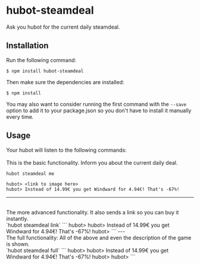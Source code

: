 # hubot-steamdeal
Ask you hubot for the current daily steamdeal.
## Installation
Run the following command:
```
$ npm install hubot-steamdeal
```
Then make sure the dependencies are installed:
```
$ npm install
```
You may also want to consider running the first command with the `--save` option to add it to your package.json so you don't have to install it manually every time.
## Usage
Your hubot will listen to the following commands:<br /><br />
This is the basic functionality. Inform you about the current daily deal.<br />

`hubot steamdeal me`
```
hubot> <link to image here> 
hubot> Instead of 14.99€ you get Windward for 4.94€! That's -67%!
```
---
<br />
The more advanced functionality. It also sends a link so you can buy it instantly.<br />
`hubot steamdeal link`
```
hubot> <link to image here> 
hubot> Instead of 14.99€ you get Windward for 4.94€! That's -67%!
hubot> <link to the game here>
```
---
<br />
The full functionality: All of the above and even the description of the game is shown.<br />
`hubot steamdeal full`
```
hubot> <link to image here> 
hubot> Instead of 14.99€ you get Windward for 4.94€! That's -67%!
hubot> <description of the game here>
hubot> <link to the game here>
```

